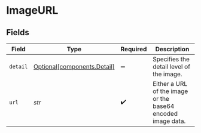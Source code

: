 # ImageURL


## Fields

| Field                                                            | Type                                                             | Required                                                         | Description                                                      |
| ---------------------------------------------------------------- | ---------------------------------------------------------------- | ---------------------------------------------------------------- | ---------------------------------------------------------------- |
| `detail`                                                         | [Optional[components.Detail]](../../models/components/detail.md) | :heavy_minus_sign:                                               | Specifies the detail level of the image.                         |
| `url`                                                            | *str*                                                            | :heavy_check_mark:                                               | Either a URL of the image or the base64 encoded image data.      |
